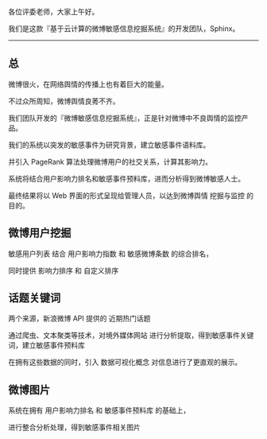 各位评委老师，大家上午好。

我们是这款『基于云计算的微博敏感信息挖掘系统』的开发团队，Sphinx。

----

## 总

微博很火，在网络舆情的传播上也有着巨大的能量。

不过众所周知，微博舆情良莠不齐。

我们团队开发的『微博敏感信息挖掘系统』，正是针对微博中不良舆情的监控产品。

我们的系统以突发的敏感事件为研究背景，建立敏感事件语料库。

并引入 PageRank 算法处理微博用户的社交关系，计算其影响力。

系统将结合用户影响力排名和敏感事件预料库，进而分析得到微博敏感人士。

最终结果将以 Web 界面的形式呈现给管理人员，以达到微博舆情 挖掘与监控 的目的。

## 微博用户挖掘

敏感用户列表    结合 用户影响力指数 和 敏感微博条数 的综合排名，

同时提供 影响力排序 和 自定义排序

## 话题关键词

两个来源，新浪微博 API 提供的 近期热门话题

通过爬虫、文本聚类等技术，对境外媒体网站  进行分析提取，得到敏感事件关键词，建立敏感事件预料库

在拥有这些数据的同时，引入  数据可视化概念  对信息进行了更直观的展示。

## 微博图片

系统在拥有 用户影响力排名 和 敏感事件预料库 的基础上，

进行整合分析处理，得到敏感事件相关图片
